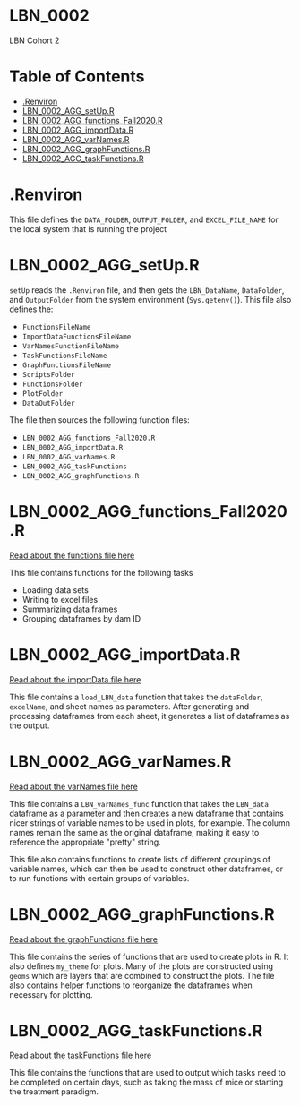 # LBN_0002
LBN Cohort 2

<h1>Table of Contents</h1>
<ul>
    <li><a href="#Renviron">.Renviron</a></li>
    <li><a href="#setUp">LBN_0002_AGG_setUp.R</a></li>
    <li><a href="#functionsFall2020">LBN_0002_AGG_functions_Fall2020.R</a></li>
    <li><a href="#importData">LBN_0002_AGG_importData.R</a></li>
    <li><a href="#varNames">LBN_0002_AGG_varNames.R</a></li>
    <li><a href="#graphFunctions">LBN_0002_AGG_graphFunctions.R</a></li>
    <li><a href="#taskFunctions">LBN_0002_AGG_taskFunctions.R</a></li>
</ul>

<h1><a id="Renviron" name="Renviron"></a>.Renviron</h1>

<p>This file defines the <code>DATA_FOLDER</code>, <code>OUTPUT_FOLDER</code>, and <code>EXCEL_FILE_NAME</code> for the local system that is running the project</p>

<h1><a id="setUp" name="setUp"></a>LBN_0002_AGG_setUp.R</h1>

<p>
    <code>setUp</code> reads the <code>.Renviron</code> file, and then gets the <code>LBN_DataName</code>, <code>DataFolder</code>, and <code>OutputFolder</code> from the system environment (<code>Sys.getenv()</code>). 
    This file also defines the:
</p>
<ul>
    <li><code>FunctionsFileName</code></li>
    <li><code>ImportDataFunctionsFileName</code></li>
    <li><code>VarNamesFunctionFileName</code></li>
    <li><code>TaskFunctionsFileName</code></li>
    <li><code>GraphFunctionsFileName</code></li>
    <li><code>ScriptsFolder</code></li>
    <li><code>FunctionsFolder</code></li>
    <li><code>PlotFolder</code></li>
    <li><code>DataOutFolder</code></li>
</ul>

<p>The file then sources the following function files:</p>

<ul>
    <li><code>LBN_0002_AGG_functions_Fall2020.R</code></li>
    <li><code>LBN_0002_AGG_importData.R</code></li>
    <li><code>LBN_0002_AGG_varNames.R</code></li>
    <li><code>LBN_0002_AGG_taskFunctions</code></li>
    <li><code>LBN_0002_AGG_graphFunctions.R</code></li>
</ul>

<h1><a id="functionsFall2020" name="functionsFall2020"></a>LBN_0002_AGG_functions_Fall2020.R</h1>

[Read about the functions file here](HelpDocs/LBN_0002_AGG_functions_Fall2020.md)

This file contains functions for the following tasks
* Loading data sets
* Writing to excel files
* Summarizing data frames
* Grouping dataframes by dam ID

<h1><a id="importData" name="importData"></a>LBN_0002_AGG_importData.R</h1>

[Read about the importData file here](HelpDocs/LBN_0002_AGG_importData.md)

This file contains a `load_LBN_data` function that takes the `dataFolder`, `excelName`, and sheet names as parameters. After generating and processing dataframes from each sheet, it generates a list of dataframes as the output.

<h1><a id="varNames" name="varNames"></a>LBN_0002_AGG_varNames.R</h1>

[Read about the varNames file here](HelpDocs/LBN_0002_AGG_varNames.md)

This file contains a `LBN_varNames_func` function that takes the `LBN_data` dataframe as a parameter and then creates a new dataframe that contains nicer strings of variable names to be used in plots, for example. The column names remain the same as the original dataframe, making it easy to reference the appropriate "pretty" string.

This file also contains functions to create lists of different groupings of variable names, which can then be used to construct other dataframes, or to run functions with certain groups of variables.

<h1><a id="graphFunctions" name="graphFunctions"></a>LBN_0002_AGG_graphFunctions.R</h1>

[Read about the graphFunctions file here](HelpDocs/LBN_0002_AGG_graphFunctions.md)

This file contains the series of functions that are used to create plots in R. It also defines `my_theme` for plots. Many of the plots are constructed using `geoms` which are layers that are combined to construct the plots. The file also contains helper functions to reorganize the dataframes when necessary for plotting.

<h1><a id="taskFunctions" name="taskFunctions"></a>LBN_0002_AGG_taskFunctions.R</h1>

[Read about the taskFunctions file here](HelpDocs/LBN_0002_AGG_taskFunctions.md)

This file contains the functions that are used to output which tasks need to be completed on certain days, such as taking the mass of mice or starting the treatment paradigm. 
